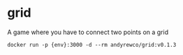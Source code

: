 # grid

A game where you have to connect two points on a grid

`docker run -p {env}:3000 -d --rm andyrewco/grid:v0.1.3`
